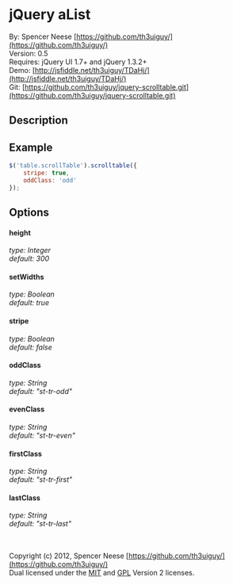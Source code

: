 jQuery aList
====================
By: Spencer Neese [https://github.com/th3uiguy/](https://github.com/th3uiguy/)   
Version: 0.5   
Requires: jQuery UI 1.7+ and jQuery 1.3.2+   
Demo: [http://jsfiddle.net/th3uiguy/TDaHj/](http://jsfiddle.net/th3uiguy/TDaHj/)   
Git: [https://github.com/th3uiguy/jquery-scrolltable.git](https://github.com/th3uiguy/jquery-scrolltable.git)   


Description
---------------------





Example
---------------------
```js
$('table.scrollTable').scrolltable({
	stripe: true,
	oddClass: 'odd'
});
```



Options
---------------------
#### height ####
*type: Integer*   
*default: 300*


#### setWidths ####
*type: Boolean*   
*default: true*


#### stripe ####
*type: Boolean*   
*default: false*


#### oddClass ####
*type: String*   
*default: "st-tr-odd"*


#### evenClass ####
*type: String*   
*default: "st-tr-even"*


#### firstClass ####
*type: String*   
*default: "st-tr-first"*


#### lastClass ####
*type: String*   
*default: "st-tr-last"*



<br /><br />
Copyright (c) 2012, Spencer Neese [https://github.com/th3uiguy/](https://github.com/th3uiguy/)   
Dual licensed under the 
[MIT](https://raw.github.com/th3uiguy/jquery-scrolltable/master/MIT-LICENSE.txt) and 
[GPL](https://raw.github.com/th3uiguy/jquery-scrolltable/master/GPL-LICENSE.txt) Version 2 licenses. 
